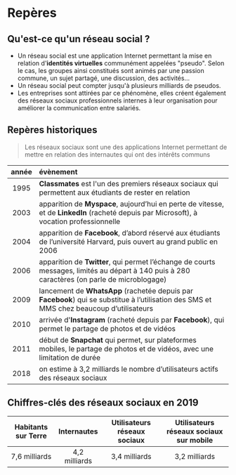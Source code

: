 # Repères 

## Qu'est-ce qu'un réseau social ?

- Un réseau social est une application Internet permettant la mise en relation d'__identités virtuelles__ communément appelées "pseudo". Selon le cas, les groupes ainsi constitués sont animés par une passion commune, un sujet partagé, une discussion, des activités...
- Un réseau social peut compter jusqu'à plusieurs milliards de pseudos.
- Les entreprises sont attirées par ce phénomène, elles créent également des réseaux sociaux professionnels internes à leur organisation pour améliorer la communication entre salariés.


## Repères historiques

> Les réseaux sociaux sont une des applications Internet permettant de mettre en relation des internautes qui ont des intérêts communs

| année | évènement                                                                                                                                    |
|:-----:|:-------------------------------------------------------------------------------------------------------------------------------------------- |
|  1995 | **Classmates** est l'un des premiers réseaux sociaux qui permettent aux étudiants de rester en relation                                          |
|  2003 | apparition de **Myspace**, aujourd’hui en perte de vitesse, et de **LinkedIn** (racheté depuis par Microsoft), à vocation professionnelle    |
|  2004 | apparition de **Facebook**, d’abord réservé aux étudiants de l’université Harvard, puis ouvert au grand public en 2006                       |
|  2006 | apparition de **Twitter**, qui permet l’échange de courts messages, limités au départ à 140 puis à 280 caractères (on parle de microblogage) |
|  2009 | lancement de  **WhatsApp** (rachetée depuis par **Facebook**) qui se substitue à l’utilisation des SMS et MMS chez beaucoup d’utilisateurs   |
|  2010 | arrivée d'**Instagram** (racheté depuis par **Facebook**), qui permet le partage de photos et de vidéos                                      |
|  2011 | début de **Snapchat** qui permet, sur plateformes mobiles, le partage de photos et de vidéos, avec une limitation de durée                   |
|  2018 | on estime à 3,2 milliards le nombre d’utilisateurs actifs des réseaux sociaux                                                                |


## Chiffres-clés des réseaux sociaux en 2019

| Habitants sur Terre |  Internautes  | Utilisateurs réseaux sociaux | Utilisateurs réseaux sociaux sur mobile |
| :-----------------: | :-----------: | :--------------------------: | :-------------------------------------: |
|    7,6 milliards    | 4,2 milliards |        3,4 milliards         |              3,2 milliards              |

